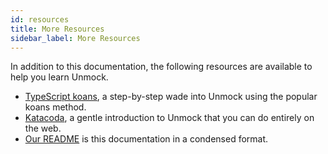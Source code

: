 ```yaml
---
id: resources
title: More Resources
sidebar_label: More Resources
---
```


In addition to this documentation, the following resources are available to help you learn Unmock.

- [TypeScript koans](https://github.com/unmock/unmock-ts-koans), a step-by-step wade into Unmock using the popular koans method.
- [Katacoda](https://www.katacoda.com/unmock/scenarios/introduction
), a gentle introduction to Unmock that you can do entirely on the web.
- [Our README](https://github.com/unmock/unmock-js) is this documentation in a condensed format.
